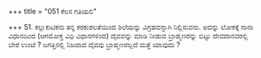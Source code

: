 +++
title = "051 ಕೆಲಸ ಗತಿಯಲಿ"

+++
51. ಕಲ್ಲುಕುಟಿಕನು ತನ್ನ ಕರಕುಶಲತೆಯಿಂದ ಶಿಲೆಯನ್ನು ವಿಗ್ರಹವನ್ನಾಗಿ ನಿಲ್ಲಿಸುವನು. ಅದನ್ನು ಲೋಕಕ್ಕೆ ನಾನಾ ವಿಧಾನದಿಂದ (ಆಗಮೋಕ್ತ ವಿಧಿ ವಿಧಾನಗಳಿಂದ) ದೈವವನ್ನು ಮಾಡಿ ನೀಡುವ  ಬ್ರಾಹ್ಮಣರನ್ನು ಬಿಟ್ಟು ದೇವದಾನವರಲ್ಲಿ ಬೇರೆ ಉಂಟೆ ? ಜಗತ್ತಿನಲ್ಲಿ ನಿಜವಾದ ದೈವವು ಬ್ರಾಹ್ಮಣರಲ್ಲದೆ ಮತ್ತೆ ಯಾವುದು ?